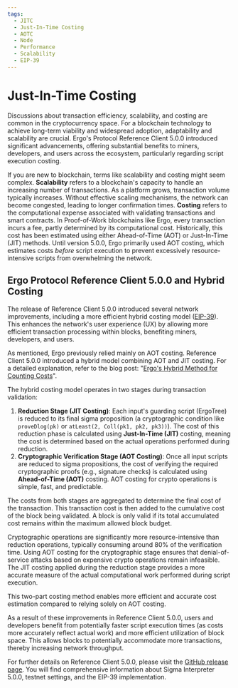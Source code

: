 ```yaml
---
tags:
  - JITC
  - Just-In-Time Costing
  - AOTC
  - Node
  - Performance
  - Scalability
  - EIP-39
---
```


# Just-In-Time Costing

Discussions about transaction efficiency, scalability, and costing are common in the cryptocurrency space. For a blockchain technology to achieve long-term viability and widespread adoption, adaptability and scalability are crucial. Ergo's Protocol Reference Client 5.0.0 introduced significant advancements, offering substantial benefits to miners, developers, and users across the ecosystem, particularly regarding script execution costing.

If you are new to blockchain, terms like scalability and costing might seem complex. **Scalability** refers to a blockchain's capacity to handle an increasing number of transactions. As a platform grows, transaction volume typically increases. Without effective scaling mechanisms, the network can become congested, leading to longer confirmation times. **Costing** refers to the computational expense associated with validating transactions and smart contracts. In Proof-of-Work blockchains like Ergo, every transaction incurs a fee, partly determined by its computational cost. Historically, this cost has been estimated using either Ahead-of-Time (AOT) or Just-In-Time (JIT) methods. Until version 5.0.0, Ergo primarily used AOT costing, which estimates costs *before* script execution to prevent excessively resource-intensive scripts from overwhelming the network.

## Ergo Protocol Reference Client 5.0.0 and Hybrid Costing

The release of Reference Client 5.0.0 introduced several network improvements, including a more efficient hybrid costing model ([EIP-39](https://github.com/ergoplatform/eips/pull/79)). This enhances the network's user experience (UX) by allowing more efficient transaction processing within blocks, benefiting miners, developers, and users.

As mentioned, Ergo previously relied mainly on AOT costing. Reference Client 5.0.0 introduced a hybrid model combining AOT and JIT costing. For a detailed explanation, refer to the blog post: "[Ergo's Hybrid Method for Counting Costs](https://ergoplatform.org/en/blog/2022-02-09-ergos-hybrid-method-for-counting-costs/)".

The hybrid costing model operates in two stages during transaction validation:

1. **Reduction Stage (JIT Costing)**: Each input's guarding script (ErgoTree) is reduced to its final sigma proposition (a cryptographic condition like `proveDlog(pk)` or `atLeast(2, Coll(pk1, pk2, pk3))`). The cost of this reduction phase is calculated using **Just-In-Time (JIT)** costing, meaning the cost is determined based on the actual operations performed during reduction.
2. **Cryptographic Verification Stage (AOT Costing)**: Once all input scripts are reduced to sigma propositions, the cost of verifying the required cryptographic proofs (e.g., signature checks) is calculated using **Ahead-of-Time (AOT)** costing. AOT costing for crypto operations is simple, fast, and predictable.

The costs from both stages are aggregated to determine the final cost of the transaction. This transaction cost is then added to the cumulative cost of the block being validated. A block is only valid if its total accumulated cost remains within the maximum allowed block budget.

Cryptographic operations are significantly more resource-intensive than reduction operations, typically consuming around 80% of the verification time. Using AOT costing for the cryptographic stage ensures that denial-of-service attacks based on expensive crypto operations remain infeasible. The JIT costing applied during the reduction stage provides a more accurate measure of the actual computational work performed during script execution.

This two-part costing method enables more efficient and accurate cost estimation compared to relying solely on AOT costing.

As a result of these improvements in Reference Client 5.0.0, users and developers benefit from potentially faster script execution times (as costs more accurately reflect actual work) and more efficient utilization of block space. This allows blocks to potentially accommodate more transactions, thereby increasing network throughput.

For further details on Reference Client 5.0.0, please visit the [GitHub release page](https://github.com/ergoplatform/ergo/releases/tag/v5.0.0). You will find comprehensive information about Sigma Interpreter 5.0.0, testnet settings, and the EIP-39 implementation.
